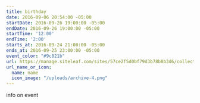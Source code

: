 ```yaml
---
title: birthday
date: 2016-09-06 20:54:00 -05:00
startDate: 2016-09-26 19:00:00 -05:00
endDate: 2016-09-26 19:00:00 -05:00
startTime: '12:00'
endTime: '2:00'
starts_at: 2016-09-24 21:00:00 -05:00
ends_at: 2016-09-25 23:00:00 -05:00
event_color: "#9c821b"
url: https://manage.siteleaf.com/sites/57ce2f5d0bf79d3b78b8b3d6/collections/events/new
url_name_or_icon:
  name: name
  icon_image: "/uploads/archive-4.png"
---
```


info on event